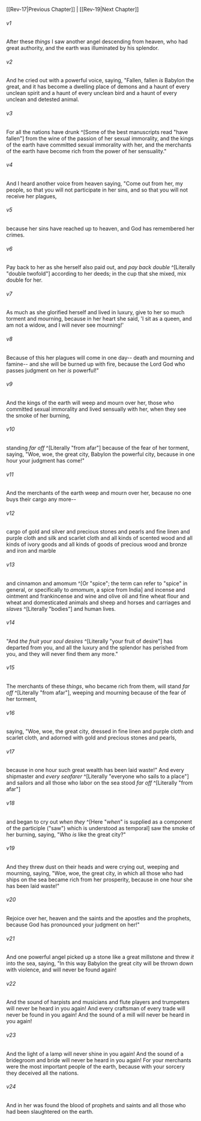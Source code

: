 ﻿---
aliases:
  - Revelation 18
---

[[Rev-17|Previous Chapter]] | [[Rev-19|Next Chapter]]

###### v1
After these _things_ I saw another angel descending from heaven, who had great authority, and the earth was illuminated by his splendor.

###### v2
And he cried out with a powerful voice, saying,
"Fallen, fallen _is_ Babylon the great,
and it has become a dwelling place of demons
and a haunt of every unclean spirit
and a haunt of every unclean bird
and a haunt of every unclean and detested animal.

###### v3
For all the nations have drunk ^[Some of the best manuscripts read "have fallen"]
from the wine of the passion of her sexual immorality,
and the kings of the earth have committed sexual immorality with her,
and the merchants of the earth have become rich
from the power of her sensuality."

###### v4
And I heard another voice from heaven saying,
"Come out from her, my people,
so that you will not participate in her sins,
and so that you will not receive her plagues,

###### v5
because her sins have reached up to heaven,
and God has remembered her crimes.

###### v6
Pay back to her as she herself also paid out,
and _pay back double_ ^[Literally "double twofold"] according to her deeds;
in the cup that she mixed, mix double for her.

###### v7
As much as she glorified herself and lived in luxury,
give to her so much torment and mourning,
because in her heart she said,
'I sit as a queen, and am not a widow,
and I will never see mourning!'

###### v8
Because of this her plagues will come in one day--
death and mourning and famine--
and she will be burned up with fire,
because the Lord God who passes judgment on her _is_ powerful!"

###### v9
And the kings of the earth will weep and mourn over her, those who committed sexual immorality and lived sensually with her, when they see the smoke of her burning,

###### v10
standing _far off_ ^[Literally "from afar"] because of the fear of her torment, saying,
"Woe, woe, the great city,
Babylon the powerful city,
because in one hour your judgment has come!"

###### v11
And the merchants of the earth weep and mourn over her, because no one buys their cargo any more--

###### v12
cargo of gold and silver and precious stones and pearls and fine linen and purple cloth and silk and scarlet cloth and all kinds of scented wood and all kinds of ivory goods and all kinds of goods of precious wood and bronze and iron and marble

###### v13
and cinnamon and amomum ^[Or "spice"; the term can refer to "spice" in general, or specifically to _amomum_, a spice from India] and incense and ointment and frankincense and wine and olive oil and fine wheat flour and wheat and domesticated animals and sheep and horses and carriages and _slaves_ ^[Literally "bodies"] and human lives.

###### v14
"And _the fruit your soul desires_ ^[Literally "your fruit of desire"] has departed from you,
and all the luxury and the splendor has perished from you,
and they will never find them any more."

###### v15
The merchants of these _things_, who became rich from them, will stand _far off_ ^[Literally "from afar"], weeping and mourning because of the fear of her torment,

###### v16
saying,
"Woe, woe, the great city,
dressed in fine linen and purple cloth and scarlet cloth,
and adorned with gold and precious stones and pearls,

###### v17
because in one hour such great wealth has been laid waste!"
And every shipmaster and _every seafarer_ ^[Literally "everyone who sails to a place"] and sailors and all those who labor on the sea stood _far off_ ^[Literally "from afar"]

###### v18
and began to cry out _when they_ ^[Here "_when_" is supplied as a component of the participle ("saw") which is understood as temporal] saw the smoke of her burning, saying, "Who _is_ like the great city?"

###### v19
And they threw dust on their heads and were crying out, weeping and mourning, saying,
"Woe, woe, the great city,
in which all those who had ships on the sea
became rich from her prosperity,
because in one hour she has been laid waste!"

###### v20
Rejoice over her, heaven
and the saints and the apostles and the prophets,
because God has pronounced your judgment on her!"

###### v21
And one powerful angel picked up a stone like a great millstone and threw _it_ into the sea, saying,
"In this way Babylon the great city will be thrown down with violence,
and will never be found again!

###### v22
And the sound of harpists and musicians and flute players and trumpeters
will never be heard in you again!
And every craftsman of every trade
will never be found in you again!
And the sound of a mill
will never be heard in you again!

###### v23
And the light of a lamp
will never shine in you again!
And the sound of a bridegroom and bride
will never be heard in you again!
For your merchants were the most important people of the earth,
because with your sorcery they deceived all the nations.

###### v24
And in her was found the blood of prophets and saints
and all those who had been slaughtered on the earth.